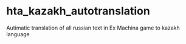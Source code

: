 # hta_kazakh_autotranslation
Autimatic translation of all russian text in Ex Machina game to kazakh language
